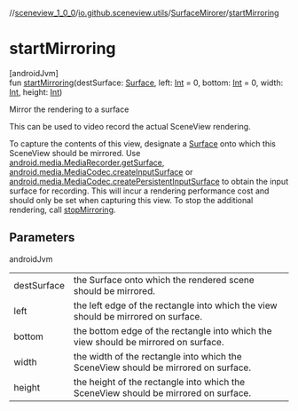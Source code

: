 //[sceneview_1_0_0](../../../index.md)/[io.github.sceneview.utils](../index.md)/[SurfaceMirorer](index.md)/[startMirroring](start-mirroring.md)

# startMirroring

[androidJvm]\
fun [startMirroring](start-mirroring.md)(destSurface: [Surface](https://developer.android.com/reference/kotlin/android/view/Surface.html), left: [Int](https://kotlinlang.org/api/latest/jvm/stdlib/kotlin/-int/index.html) = 0, bottom: [Int](https://kotlinlang.org/api/latest/jvm/stdlib/kotlin/-int/index.html) = 0, width: [Int](https://kotlinlang.org/api/latest/jvm/stdlib/kotlin/-int/index.html), height: [Int](https://kotlinlang.org/api/latest/jvm/stdlib/kotlin/-int/index.html))

Mirror the rendering to a surface

This can be used to video record the actual SceneView rendering.

To capture the contents of this view, designate a [Surface](https://developer.android.com/reference/kotlin/android/view/Surface.html) onto which this SceneView should be mirrored. Use [android.media.MediaRecorder.getSurface](https://developer.android.com/reference/kotlin/android/media/MediaRecorder.html#getSurface--), [android.media.MediaCodec.createInputSurface](https://developer.android.com/reference/kotlin/android/media/MediaCodec.html#createInputSurface--) or [android.media.MediaCodec.createPersistentInputSurface](https://developer.android.com/reference/kotlin/android/media/MediaCodec.html#createPersistentInputSurface--) to obtain the input surface for recording. This will incur a rendering performance cost and should only be set when capturing this view. To stop the additional rendering, call [stopMirroring](stop-mirroring.md).

## Parameters

androidJvm

| | |
|---|---|
| destSurface | the Surface onto which the rendered scene should be mirrored. |
| left | the left edge of the rectangle into which the view should be mirrored on surface. |
| bottom | the bottom edge of the rectangle into which the view should be mirrored on surface. |
| width | the width of the rectangle into which the SceneView should be mirrored on surface. |
| height | the height of the rectangle into which the SceneView should be mirrored on surface. |
